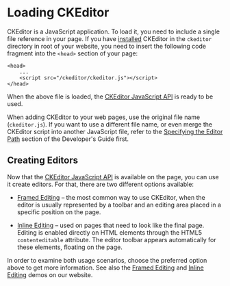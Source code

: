 # Loading CKEditor

CKEditor is a JavaScript application. To load it, you need to include a single file
reference in your page. If you have [installed](#!/guide/dev_installation) CKEditor in the `ckeditor` directory in root of your website, you need to insert the following code fragment into the `<head>` section of your page:

	<head>
		...
		<script src="/ckeditor/ckeditor.js"></script>
	</head>

When the above file is loaded, the [CKEditor JavaScript API](#!/api) is ready to be used.

When adding CKEditor to your web pages, use the original file name (`ckeditor.js`).
If you want to use a different file name, or even merge the CKEditor script into another
JavaScript file, refer to the [Specifying the Editor Path](http://docs.cksource.com/CKEditor_3.x/Developers_Guide/Specifying_the_Editor_Path) <!-- TODO: Move this link to JSDuck --> section of the Developer's Guide first.

## Creating Editors

Now that the [CKEditor JavaScript API](#!/api) is available on the page, you can use it create editors. For that, there are two different options available:

 * [Framed Editing](#!/guide/dev_framed) &ndash; the most common way to use CKEditor, when the editor is usually represented by a toolbar and an editing area placed in a specific position on the page.

 * [Inline Editing](#!/guide/dev_inline) &ndash; used on pages that need to look like the final page. Editing is enabled directly on HTML elements through the HTML5 `contenteditable` attribute. The editor toolbar appears automatically for these elements, floating on the page.
 
In order to examine both usage scenarios, choose the preferred option above to get more information. See also the [Framed Editing](http://ckeditor.com/demo#standard) and [Inline Editing](http://ckeditor.com/demo#inline) demos on our website.
